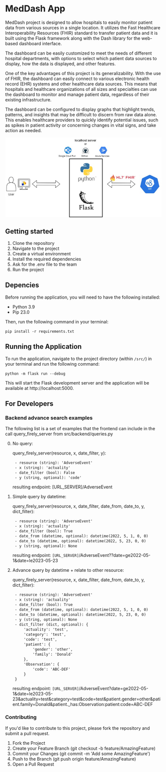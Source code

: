 # MedDash App

MedDash project is designed to allow hospitals to easily monitor patient data from various sources in a single location. It utilizes the Fast Healthcare Interoperability Resources (FHIR) standard to transfer patient data and it is built using the Flask framework along with the Dash library for the web-based dashboard interface.

The dashboard can be easily customized to meet the needs of different hospital departments, with options to select which patient data sources to display, how the data is displayed, and other features.

One of the key advantages of this project is its generalizability. With the use of FHIR, the dashboard can easily connect to various electronic health record (EHR) systems and other healthcare data sources. This means that hospitals and healthcare organizations of all sizes and specialties can use the dashboard to monitor and manage patient data, regardless of their existing infrastructure.

The dashboard can be configured to display graphs that highlight trends, patterns, and insights that may be difficult to discern from raw data alone. This enables healthcare providers to quickly identify potential issues, such as spikes in patient activity or concerning changes in vital signs, and take action as needed.


![Architecture](https://github.com/aespogom/FHIR_dashboard/blob/dev/Architecture.jpg)

## Getting started
1. Clone the repository 
2. Navigate to the project
3. Create a virtual environment
4. Install the required dependencies
5. Ask for the .env file to the team
6. Run the project

## Depencies
Before running the application, you will need to have the following installed:

- Python 3.9
- Pip 23.0

Then, run the following command in your terminal:
```
pip install -r requirements.txt
```


## Running the Application
To run the application, navigate to the project directory (within `/src/`) in your terminal and run the following command:

```
python -m flask run --debug 
```

This will start the Flask development server and the application will be available at http://localhost:5000.


## For Developers
### Backend advance search examples
The following list is a set of examples that the frontend can include in
the call query_firely_server from src/backend/queries.py

0. No query:

    query_firely_server(resource, x, date_filter, y):
        
        - resource (string): 'AdverseEvent'
        - x (string): 'actuality'
        - date_filter (bool): False
        - y (string, optional): 'code'
    
    resulting endpoint: [URL_SERVER]/AdverseEvent

1. Simple query by datetime:
    
    query_firely_server(resource, x, date_filter, date_from, date_to, y, dict_filter):
        
        - resource (string): 'AdverseEvent'
        - x (string): 'actuality'
        - date_filter (bool): True
        - date_from (datetime, optional): datetime(2022, 5, 1, 0, 0)
        - date_to (datetime, optional): datetime(2022, 5, 23, 0, 0)
        - y (string, optional): None
    
    resulting endpoint: `[URL_SERVER]`/AdverseEvent??date=ge2022-05-1&date=le2023-05-23

2. Advance query by datetime + relate to other resource:
    
    query_firely_server(resource, x, date_filter, date_from, date_to, y, dict_filter):
        
        - resource (string): 'AdverseEvent'
        - x (string): 'actuality'
        - date_filter (bool): True
        - date_from (datetime, optional): datetime(2022, 5, 1, 0, 0)
        - date_to (datetime, optional): datetime(2022, 5, 23, 0, 0)
        - y (string, optional): None
        - dict_filter (dict, optional): {
            'actuality': 'test', 
            'category': 'test', 
            'code': 'test', 
            'patient': {
                'gender': 'other',
                'family': 'Donald'
            },
            'Observation': {
                'code': 'ABC-DEF'
            }
        }

    resulting endpoint: `[URL_SERVER]`/AdverseEvent?date=ge2022-05-1&date=le2023-05-23&actuality=test&category=test&code=test&patient.gender=other&patient.family=Donald&patient._has:Observation:patient:code=ABC-DEF


### Contributing
If you'd like to contribute to this project, please fork the repository and submit a pull request.
1. Fork the Project
2. Create your Feature Branch (git checkout -b feature/AmazingFeature)
3. Commit your Changes (git commit -m 'Add some AmazingFeature')
4. Push to the Branch (git push origin feature/AmazingFeature)
5. Open a Pull Request
